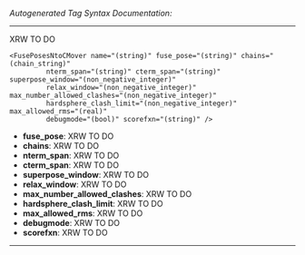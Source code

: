 _Autogenerated Tag Syntax Documentation:_

---
XRW TO DO

```
<FusePosesNtoCMover name="(string)" fuse_pose="(string)" chains="(chain_string)"
         nterm_span="(string)" cterm_span="(string)" superpose_window="(non_negative_integer)"
         relax_window="(non_negative_integer)" max_number_allowed_clashes="(non_negative_integer)"
         hardsphere_clash_limit="(non_negative_integer)" max_allowed_rms="(real)"
         debugmode="(bool)" scorefxn="(string)" />
```

-   **fuse_pose**: XRW TO DO
-   **chains**: XRW TO DO
-   **nterm_span**: XRW TO DO
-   **cterm_span**: XRW TO DO
-   **superpose_window**: XRW TO DO
-   **relax_window**: XRW TO DO
-   **max_number_allowed_clashes**: XRW TO DO
-   **hardsphere_clash_limit**: XRW TO DO
-   **max_allowed_rms**: XRW TO DO
-   **debugmode**: XRW TO DO
-   **scorefxn**: XRW TO DO

---
